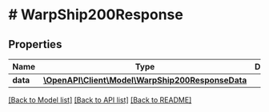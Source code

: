 # # WarpShip200Response

## Properties

Name | Type | Description | Notes
------------ | ------------- | ------------- | -------------
**data** | [**\OpenAPI\Client\Model\WarpShip200ResponseData**](WarpShip200ResponseData.md) |  |

[[Back to Model list]](../../README.md#models) [[Back to API list]](../../README.md#endpoints) [[Back to README]](../../README.md)
